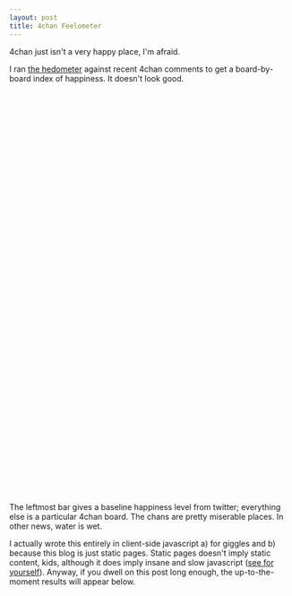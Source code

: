 ```yaml
---
layout: post
title: 4chan Feelometer
---
```

<!--<script src="/bower_components/Chart.js/Chart.min.js"></script>-->

<script type="text/javascript" src="https://www.google.com/jsapi"></script>
<script type="text/javascript" src="/js/posts/feelometer.js"></script>
	
<script type="text/javascript">
//google.load('visualization', '1.0', {'packages':['corechart']});
//google.setOnLoadCallback(drawChart);
//function drawChart() {
//	var boards = ['a','b','c','d','e','f','g','gif','h','hr','k',
//							'm','n','o','p','r','s','t','u','v','vg','vr','w',
//							'wg','i','r9k','s4s','cm','hm','lgbt','y','3','adv',
//							'an','asp','biz','cgl','ck','co','diy','fa','fit','gd',
//							'hc','int','jp','lit','mlp','mu','n','out','po','pol',
//							'sci','soc','sp','tg','toy','trv','tv','vp','wsg'];
// results as of writing 
var initialResults = {"3":3.717772598635,"e":3.4072206005003847,"b":3.4714007421150272,"d":3.521765356945243,"c":3.10407075471697,"a":3.2774188693444084,"f":3.2876995305164334,"gif":3.304019228201367,"hr":3.2965088757396477,"h":3.4773313751088106,"g":3.2568326863609895,"k":3.4474679127726593,"m":3.265167722574244,"r":3.1763204868154062,"s":3.2989234972677366,"n":3.6079084853499057,"p":3.1702995670996406,"o":3.502911120652695,"t":3.167628294036049,"u":3.386790540540594,"v":3.433940753345251,"vg":3.408419144307482,"vr":3.505503872216925,"w":3.133600188368235,"wg":3.406062839410372,"i":3.4442729932578744,"s4s":2.769884897797167,"r9k":3.67447636063777,"hm":3.548354668232552,"cm":3.0612879322512216,"lgbt":3.6474513142958074,"y":3.348266489890607,"adv":3.878784396601137,"an":3.7611166178245927,"asp":3.651778796333264,"biz":3.8119904098852904,"cgl":3.6216065525238776,"ck":3.4965143243091896,"co":3.2599369131456033,"diy":3.6677878810465243,"fa":3.6185966951756745,"gd":3.5176594876815854,"fit":3.5341059602649723,"jp":3.4700622296426062,"int":2.6450604572076393,"lit":3.574416589111315,"hc":3.4090370660913756,"mlp":3.4792861691657797,"mu":3.2883805074654484,"out":3.5575527260214455,"po":3.412908346562018,"pol":3.498193144628907,"sp":3.359657084758297,"soc":3.3805976726572347,"sci":3.50800346054032,"tg":3.4398325242719108,"toy":3.468334810547409,"tv":2.8673373403456286,"vp":3.184443232357164,"trv":3.7700437158470517,"wsg":3.191446551160498};

plotFeels('chart-div', initialResults, 6.012, true);
</script>

4chan just isn't a very happy place, I'm afraid.

I ran [the hedometer](http://hedonometer.org/) against
recent 4chan comments to get a
board-by-board index of happiness.  It doesn't look good.

<!--<canvas style="padding-left: 0;padding-right: 0;margin-left: auto;margin-right: auto;display: block;" id="initialFeel" width="720" height="720"></canvas>-->
<div id="chart-div" style="width: 720px; height: 720px;"></div>

The leftmost bar gives a baseline happiness level from twitter; everything else is a particular 4chan board.  The chans are pretty miserable places.  In other news, water is wet.

I actually wrote this entirely in client-side javascript a) for giggles and b) because this blog is just static pages.  Static pages doesn't imply static content, kids, although it does imply insane and slow javascript ([see for yourself](/js/posts/feelometer.js)).  Anyway, if you dwell on this post long enough, the up-to-the-moment results will appear below.

<div id="currentFeel"></div>
